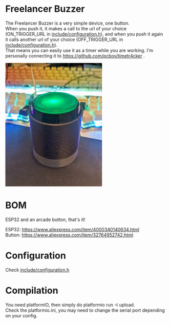 # Freelancer Buzzer

The Freelancer Buzzer is a very simple device, one button.  
When you push it, it makes a call to the url of your choice (ON_TRIGGER_URL in [include/configuration.h](include/configuration.h)), and when you push it again it calls another url of your choice (OFF_TRIGGER_URL in [include/configuration.h](include/configuration.h)).  
That means you can easily use it as a timer while you are working. I'm personally connecting it to https://github.com/pcboy/timetr4cker .

<a href="assets/button.jpg"><img src="assets/button.jpg" width="60%"/></a>

# BOM

ESP32 and an arcade button, that's it!

ESP32: https://www.aliexpress.com/item/4000340140634.html  
Button: https://www.aliexpress.com/item/32764952742.html

# Configuration

Check [include/configuration.h](include/configuration.h) 

# Compilation

You need platformIO, then simply do platformio run -t upload.  
Check the platformio.ini, you may need to change the serial port depending on your config.

